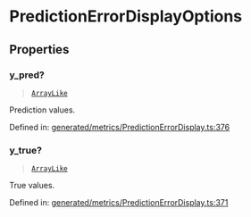 # PredictionErrorDisplayOptions

## Properties

### y\_pred?

> [`ArrayLike`](../types/ArrayLike.md)

Prediction values.

Defined in:  [generated/metrics/PredictionErrorDisplay.ts:376](https://github.com/transitive-bullshit/scikit-learn-ts/blob/92ab806/packages/sklearn/src/generated/metrics/PredictionErrorDisplay.ts#L376)

### y\_true?

> [`ArrayLike`](../types/ArrayLike.md)

True values.

Defined in:  [generated/metrics/PredictionErrorDisplay.ts:371](https://github.com/transitive-bullshit/scikit-learn-ts/blob/92ab806/packages/sklearn/src/generated/metrics/PredictionErrorDisplay.ts#L371)
